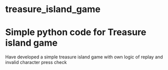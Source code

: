 # treasure_island_game
# Simple python code for Treasure island game
Have developed a simple treasure island game with own logic of replay and invalid character press check
